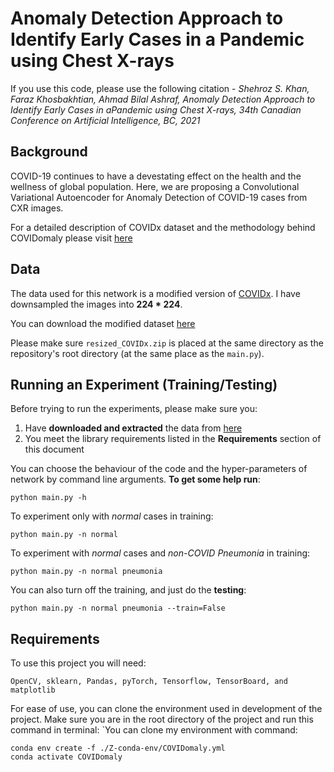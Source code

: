# Anomaly Detection Approach to Identify Early Cases in a Pandemic using Chest X-rays
If you use this code, please use the following citation - *Shehroz S. Khan, Faraz Khosbakhtian, Ahmad Bilal Ashraf, Anomaly Detection Approach to Identify Early Cases in aPandemic using Chest X-rays, 34th Canadian Conference on Artificial Intelligence, BC, 2021*

## Background 

COVID-19 continues to have a devestating effect on the health and the wellness
 of global population. Here, we are proposing a Convolutional
 Variational Autoencoder for Anomaly Detection of COVID-19 cases from CXR images. 

For a detailed description of COVIDx dataset and the methodology behind COVIDomaly please visit [here](https://arxiv.org/abs/2010.02814)
## Data

The data used for this network is a modified version of [COVIDx](https://github.com/lindawangg/COVID-Net/blob/master/docs/COVIDx.md). I have downsampled the images into  **224 * 224**.

You can download the modified dataset [here](https://drive.google.com/file/d/1HPfpYyCxeDQFj0y6fc1eAiCTA79PCtx_/view?usp=sharing)

Please make sure `resized_COVIDx.zip` is placed at the same directory as the repository's root directory (at the same place as the `main.py`). 



## Running an Experiment (Training/Testing)

Before trying to run the experiments, please make sure you:

1. Have **downloaded and extracted** the data from [here](https://drive.google.com/file/d/1OUvFc96sHbbzRbfQrRbyU4XCeWD6NAU3/view?usp=sharing)
2. You meet the library requirements listed in the **Requirements** section of this document 

You can choose the behaviour of the code and the hyper-parameters of network by command line arguments.
**To get some help run**: 

```
python main.py -h
```

To experiment only with *normal* cases in training:
```
python main.py -n normal
```

To experiment with *normal* cases and *non-COVID Pneumonia* in training:
```
python main.py -n normal pneumonia
```

You can also turn off the training, and just do the **testing**:
```
python main.py -n normal pneumonia --train=False
```

## Requirements

To use this project you will need:

```OpenCV, sklearn, Pandas, pyTorch, Tensorflow, TensorBoard, and matplotlib```

For ease of use, you can clone the environment used in development of the project. Make sure you 
are in the root directory of the project and run this command in terminal:
`You can clone my environment with command:
```
conda env create -f ./Z-conda-env/COVIDomaly.yml
conda activate COVIDomaly
````
